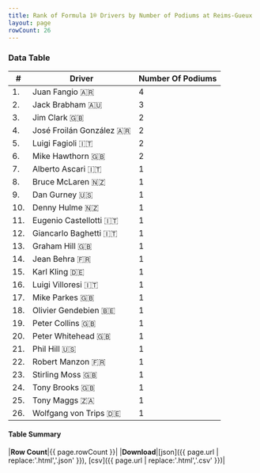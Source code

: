 ```yaml
---
title: Rank of Formula 1® Drivers by Number of Podiums at Reims-Gueux
layout: page
rowCount: 26
---
```


<canvas id="chart" width="400" height="180"></canvas>
<script>
var data = {
    "datasets": [
        {
            "backgroundColor": [
                "#f3a935",
                "#f3a935",
                "#f3a935",
                "#f3a935",
                "#f3a935",
                "#f3a935",
                "#f3a935",
                "#f3a935",
                "#f3a935",
                "#f3a935",
                "#f3a935",
                "#f3a935",
                "#f3a935",
                "#f3a935",
                "#f3a935",
                "#f3a935",
                "#f3a935",
                "#f3a935",
                "#f3a935",
                "#f3a935",
                "#f3a935",
                "#f3a935",
                "#f3a935",
                "#f3a935",
                "#f3a935",
                "#f3a935"
            ],
            "borderColor": [
                "#f68639",
                "#f68639",
                "#f68639",
                "#f68639",
                "#f68639",
                "#f68639",
                "#f68639",
                "#f68639",
                "#f68639",
                "#f68639",
                "#f68639",
                "#f68639",
                "#f68639",
                "#f68639",
                "#f68639",
                "#f68639",
                "#f68639",
                "#f68639",
                "#f68639",
                "#f68639",
                "#f68639",
                "#f68639",
                "#f68639",
                "#f68639",
                "#f68639",
                "#f68639"
            ],
            "borderWidth": 1,
            "data": [
                4.0,
                3.0,
                2.0,
                2.0,
                2.0,
                2.0,
                1.0,
                1.0,
                1.0,
                1.0,
                1.0,
                1.0,
                1.0,
                1.0,
                1.0,
                1.0,
                1.0,
                1.0,
                1.0,
                1.0,
                1.0,
                1.0,
                1.0,
                1.0,
                1.0,
                1.0
            ],
            "label": "Number Of Podiums"
        }
    ],
    "labels": [
        "Juan Fangio",
        "Jack Brabham",
        "Jim Clark",
        "José Froilán González",
        "Luigi Fagioli",
        "Mike Hawthorn",
        "Alberto Ascari",
        "Bruce McLaren",
        "Dan Gurney",
        "Denny Hulme",
        "Eugenio Castellotti",
        "Giancarlo Baghetti",
        "Graham Hill",
        "Jean Behra",
        "Karl Kling",
        "Luigi Villoresi",
        "Mike Parkes",
        "Olivier Gendebien",
        "Peter Collins",
        "Peter Whitehead",
        "Phil Hill",
        "Robert Manzon",
        "Stirling Moss",
        "Tony Brooks",
        "Tony Maggs",
        "Wolfgang von Trips"
    ]
};
var options = {
  legend: {
    display: false
  },
  scales: {
    xAxes: [{
      ticks: {
        beginAtZero: true,
        maxRotation: 180,
        display: window.innerWidth > 800
      }
    }],
    yAxes: [{
      ticks: {
        beginAtZero: true
      }
    }]
  },
  onResize: function(chart, size) {
    chart.options.scales.xAxes[0].ticks.display = size.width > 800;
  }
};
var chart = new Chart("chart", {
    data: data,
    type: 'bar',
    options: options
});
</script>

<!-- div id="chart-navigation">
<button onclick="window.location = chart.toBase64Image();">Save as Image</button>
<button onclick="window.location = chart.toBase64Image();">Hello</button>
<button onclick="window.location = chart.toBase64Image();">Hello</button>
<select>
<option>one</option>
<option>two</option>
<option>three</option>
</select>
</div -->




### Data Table

| # | Driver | Number Of Podiums |
|--|--|--|
| 1. | Juan Fangio 🇦🇷 | 4 |
| 2. | Jack Brabham 🇦🇺 | 3 |
| 3. | Jim Clark 🇬🇧 | 2 |
| 4. | José Froilán González 🇦🇷 | 2 |
| 5. | Luigi Fagioli 🇮🇹 | 2 |
| 6. | Mike Hawthorn 🇬🇧 | 2 |
| 7. | Alberto Ascari 🇮🇹 | 1 |
| 8. | Bruce McLaren 🇳🇿 | 1 |
| 9. | Dan Gurney 🇺🇸 | 1 |
| 10. | Denny Hulme 🇳🇿 | 1 |
| 11. | Eugenio Castellotti 🇮🇹 | 1 |
| 12. | Giancarlo Baghetti 🇮🇹 | 1 |
| 13. | Graham Hill 🇬🇧 | 1 |
| 14. | Jean Behra 🇫🇷 | 1 |
| 15. | Karl Kling 🇩🇪 | 1 |
| 16. | Luigi Villoresi 🇮🇹 | 1 |
| 17. | Mike Parkes 🇬🇧 | 1 |
| 18. | Olivier Gendebien 🇧🇪 | 1 |
| 19. | Peter Collins 🇬🇧 | 1 |
| 20. | Peter Whitehead 🇬🇧 | 1 |
| 21. | Phil Hill 🇺🇸 | 1 |
| 22. | Robert Manzon 🇫🇷 | 1 |
| 23. | Stirling Moss 🇬🇧 | 1 |
| 24. | Tony Brooks 🇬🇧 | 1 |
| 25. | Tony Maggs 🇿🇦 | 1 |
| 26. | Wolfgang von Trips 🇩🇪 | 1 |

#### Table Summary

|**Row Count**|{{ page.rowCount }}|
|**Download**|[json]({{ page.url | replace:'.html','.json' }}), [csv]({{ page.url | replace:'.html','.csv' }})|
